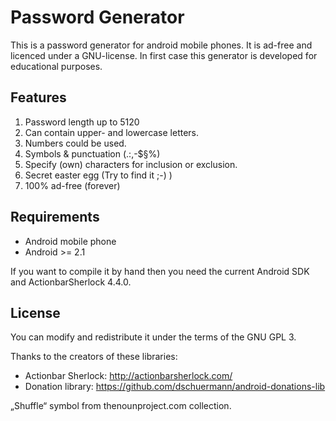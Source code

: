 # Password Generator #

This is a password generator for android mobile phones. It is ad-free and licenced under a GNU-license. In first case this generator is developed for educational purposes.

## Features ##

1. Password length up to 5120
2. Can contain upper- and lowercase letters.
3. Numbers could be used.
4. Symbols & punctuation (.:,-$§%)
5. Specify (own) characters for inclusion or exclusion.
6. Secret easter egg (Try to find it ;-) )
7. 100% ad-free (forever)

## Requirements ##

* Android mobile phone
* Android >= 2.1

If you want to compile it by hand then you need the current Android SDK and ActionbarSherlock 4.4.0.

## License ##

You can modify and redistribute it under the terms of the GNU GPL 3.

Thanks to the creators of these libraries:

* Actionbar Sherlock: http://actionbarsherlock.com/
* Donation library: https://github.com/dschuermann/android-donations-lib

„Shuffle“ symbol from thenounproject.com collection.
